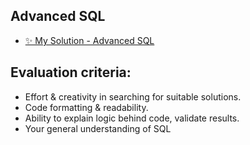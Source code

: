 ## Advanced SQL
- [✨ My Solution - Advanced SQL](https://docs.google.com/spreadsheets/d/11ub0d8R_JBgwW-yMLtK5dQngjRVFFahH19eB3uoqdXw/edit?usp=sharing)

## Evaluation criteria:
- Effort & creativity in searching for suitable solutions.
- Code formatting & readability.
- Ability to explain logic behind code, validate results.
- Your general understanding of SQL
